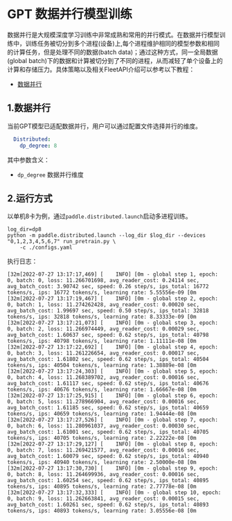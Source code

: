 # GPT 数据并行模型训练

数据并行是大规模深度学习训练中非常成熟和常用的并行模式。在数据并行模型训练中，训练任务被切分到多个进程(设备)上,每个进程维护相同的模型参数和相同的计算任务，但是处理不同的数据(batch data)；通过这种方式，同一全局数据(global batch)下的数据和计算被切分到了不同的进程，从而减轻了单个设备上的计算和存储压力。具体策略以及相关FleetAPI介绍可以参考以下教程：

- [数据并行](https://www.paddlepaddle.org.cn/documentation/docs/zh/develop/guides/06_distributed_training/data_parallel/index_cn.html)


## 1.数据并行
当前GPT模型已适配数据并行，用户可以通过配置文件选择并行的维度。

```yaml
  Distributed:
    dp_degree: 8
```

其中参数含义：
- `dp_degree` 数据并行维度

## 2.运行方式


以单机8卡为例，通过``paddle.distributed.launch``启动多进程训练。

```shell
log_dir=dp8
python -m paddle.distributed.launch --log_dir $log_dir --devices "0,1,2,3,4,5,6,7" run_pretrain.py \
    -c ./configs.yaml
```


执行日志：

```
[32m[2022-07-27 13:17:17,469] [    INFO] [0m - global step 1, epoch: 0, batch: 0, loss: 11.266701698, avg_reader_cost: 0.24114 sec, avg_batch_cost: 3.90742 sec, speed: 0.26 step/s, ips_total: 16772 tokens/s, ips: 16772 tokens/s, learning rate: 5.55556e-09 [0m
[32m[2022-07-27 13:17:19,467] [    INFO] [0m - global step 2, epoch: 0, batch: 1, loss: 11.274262428, avg_reader_cost: 0.00020 sec, avg_batch_cost: 1.99697 sec, speed: 0.50 step/s, ips_total: 32818 tokens/s, ips: 32818 tokens/s, learning rate: 8.33333e-09 [0m
[32m[2022-07-27 13:17:21,073] [    INFO] [0m - global step 3, epoch: 0, batch: 2, loss: 11.266974449, avg_reader_cost: 0.00029 sec, avg_batch_cost: 1.60637 sec, speed: 0.62 step/s, ips_total: 40798 tokens/s, ips: 40798 tokens/s, learning rate: 1.11111e-08 [0m
[32m[2022-07-27 13:17:22,692] [    INFO] [0m - global step 4, epoch: 0, batch: 3, loss: 11.261226654, avg_reader_cost: 0.00017 sec, avg_batch_cost: 1.61802 sec, speed: 0.62 step/s, ips_total: 40504 tokens/s, ips: 40504 tokens/s, learning rate: 1.38889e-08 [0m
[32m[2022-07-27 13:17:24,303] [    INFO] [0m - global step 5, epoch: 0, batch: 4, loss: 11.268389702, avg_reader_cost: 0.00016 sec, avg_batch_cost: 1.61117 sec, speed: 0.62 step/s, ips_total: 40676 tokens/s, ips: 40676 tokens/s, learning rate: 1.66667e-08 [0m
[32m[2022-07-27 13:17:25,915] [    INFO] [0m - global step 6, epoch: 0, batch: 5, loss: 11.278966904, avg_reader_cost: 0.00016 sec, avg_batch_cost: 1.61185 sec, speed: 0.62 step/s, ips_total: 40659 tokens/s, ips: 40659 tokens/s, learning rate: 1.94444e-08 [0m
[32m[2022-07-27 13:17:27,526] [    INFO] [0m - global step 7, epoch: 0, batch: 6, loss: 11.280961037, avg_reader_cost: 0.00030 sec, avg_batch_cost: 1.61001 sec, speed: 0.62 step/s, ips_total: 40705 tokens/s, ips: 40705 tokens/s, learning rate: 2.22222e-08 [0m
[32m[2022-07-27 13:17:29,127] [    INFO] [0m - global step 8, epoch: 0, batch: 7, loss: 11.269421577, avg_reader_cost: 0.00016 sec, avg_batch_cost: 1.60079 sec, speed: 0.62 step/s, ips_total: 40940 tokens/s, ips: 40940 tokens/s, learning rate: 2.50000e-08 [0m
[32m[2022-07-27 13:17:30,730] [    INFO] [0m - global step 9, epoch: 0, batch: 8, loss: 11.264699936, avg_reader_cost: 0.00016 sec, avg_batch_cost: 1.60254 sec, speed: 0.62 step/s, ips_total: 40895 tokens/s, ips: 40895 tokens/s, learning rate: 2.77778e-08 [0m
[32m[2022-07-27 13:17:32,333] [    INFO] [0m - global step 10, epoch: 0, batch: 9, loss: 11.262663841, avg_reader_cost: 0.00015 sec, avg_batch_cost: 1.60261 sec, speed: 0.62 step/s, ips_total: 40893 tokens/s, ips: 40893 tokens/s, learning rate: 3.05556e-08 [0m

```
